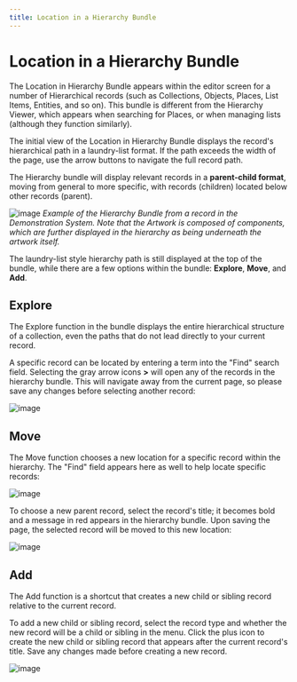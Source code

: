 ```yaml
---
title: Location in a Hierarchy Bundle
---
```


# Location in a Hierarchy Bundle

The Location in Hierarchy Bundle appears within the editor screen for a
number of Hierarchical records (such as Collections, Objects, Places,
List Items, Entities, and so on). This bundle is different from the
Hierarchy Viewer, which appears when searching for Places, or when
managing lists (although they function similarly).

The initial view of the Location in Hierarchy Bundle displays the
record\'s hierarchical path in a laundry-list format. If the path
exceeds the width of the page, use the arrow buttons to navigate the
full record path.

The Hierarchy bundle will display relevant records in a **parent-child
format**, moving from general to more specific, with records (children)
located below other records (parent).

![image](/providence/img/loc1.png)
*Example of the Hierarchy Bundle from a record in the
Demonstration System. Note that the Artwork is composed of components,
which are further displayed in the hierarchy as being underneath the
artwork itself.*

The laundry-list style hierarchy path is still displayed at the top of
the bundle, while there are a few options within the bundle:
**Explore**, **Move**, and **Add**.

## Explore

The Explore function in the bundle displays the entire hierarchical
structure of a collection, even the paths that do not lead directly to
your current record.

A specific record can be located by entering a term into the \"Find\"
search field. Selecting the gray arrow icons **\>** will open any of the
records in the hierarchy bundle. This will navigate away from the
current page, so please save any changes before selecting another
record:

![image](/providence/img/loc2.png)

## Move

The Move function chooses a new location for a specific record within
the hierarchy. The \"Find\" field appears here as well to help locate
specific records:

![image](/providence/img/move.png)

To choose a new parent record, select the record's title; it becomes
bold and a message in red appears in the hierarchy bundle. Upon saving
the page, the selected record will be moved to this new location:

![image](/providence/img/move_2.png)

## Add

The Add function is a shortcut that creates a new child or sibling
record relative to the current record.

To add a new child or sibling record, select the record type and whether
the new record will be a child or sibling in the menu. Click the plus
icon to create the new child or sibling record that appears after the
current record's title. Save any changes made before creating a new
record.

![image](/providence/img/add.png)
